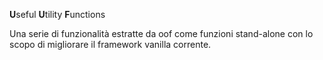 **U**seful **U**tility **F**unctions

Una serie di funzionalità estratte da oof come funzioni stand-alone con lo scopo
di migliorare il framework vanilla corrente.
